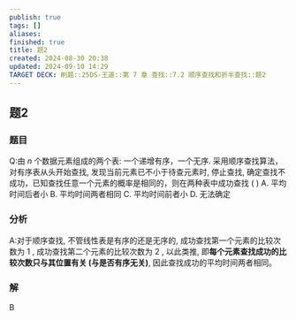 ```yaml
---
publish: true
tags: []
aliases: 
finished: true
title: 题2
created: 2024-08-30 20:38
updated: 2024-09-10 14:29
TARGET DECK: 刷题::25DS-王道::第 7 章 查找::7.2 顺序查找和折半查找::题2
---
```

## 题2
### 题目
Q:由 $n$ 个数据元素组成的两个表: 一个递增有序，一个无序. 
采用顺序查找算法，对有序表从头开始查找, 发现当前元素已不小于待查元素时, 停止查找, 确定查找不成功，已知查找任意一个元素的概率是相同的，则在两种表中成功查找 ( )
A. 平均时间后者小 
B. 平均时间两者相同
C. 平均时间前者小 
D. 无法确定
### 分析
A:对于顺序查找, 不管线性表是有序的还是无序的, 成功查找第一个元素的比较次数为 1 , 成功查找第二个元素的比较次数为 2 , 以此类推, 即**每个元素查找成功的比较次数只与其位置有关 (与是否有序无关)**, 因此查找成功的平均时间两者相同。
### 解
B

